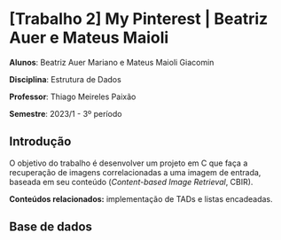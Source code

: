 # [Trabalho 2] My Pinterest | Beatriz Auer e Mateus Maioli

**Alunos**: Beatriz Auer Mariano e Mateus Maioli Giacomin

**Disciplina**: Estrutura de Dados

**Professor**: Thiago Meireles Paixão

**Semestre**: 2023/1 - 3º período

## Introdução

O objetivo do trabalho é desenvolver um projeto em C que faça a recuperação de imagens correlacionadas a uma imagem de entrada, baseada em seu conteúdo (*Content-based Image Retrieval*, CBIR).

**Conteúdos relacionados:** implementação de TADs e listas encadeadas.

## Base de dados

